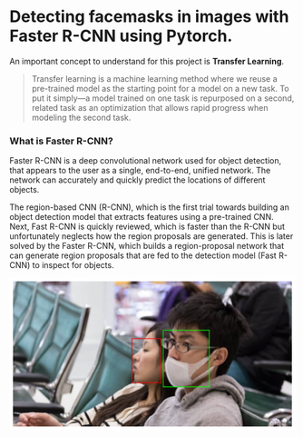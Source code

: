 # Detecting facemasks in images with Faster R-CNN using Pytorch.

An important concept to understand for this project is **Transfer Learning**. 
>  Transfer learning is a machine learning method where we reuse a pre-trained model as the starting point for a model on a new task. To put it simply—a model trained on one task is repurposed on a second, related task as an optimization that allows rapid progress when modeling the second task.
### What is Faster R-CNN?
Faster R-CNN is a deep convolutional network used for object detection, that appears to the user as a single, end-to-end, unified network. The network can accurately and quickly predict the locations of different objects.

The region-based CNN (R-CNN), which is the first trial towards building an object detection model that extracts features using a pre-trained CNN. Next, Fast R-CNN is quickly reviewed, which is faster than the R-CNN but unfortunately neglects how the region proposals are generated. This is later solved by the Faster R-CNN, which builds a region-proposal network that can generate region proposals that are fed to the detection model (Fast R-CNN) to inspect for objects. 

<img src="j.png" alt="Alternative text" />

